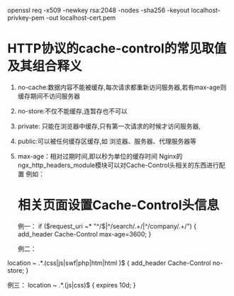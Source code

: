 openssl req -x509 -newkey rsa:2048 -nodes -sha256 -keyout localhost-privkey-pem -out localhost-cert.pem

# HTTP协议的cache-control的常见取值及其组合释义
1. no-cache:数据内容不能被缓存,每次请求都重新访问服务器,若有max-age则缓存期间不访问服务器
2. no-store:不仅不能缓存,连暂存也不可以
3. private: 只能在浏览器中缓存,只有第一次请求的时候才访问服务器,
4. public:可以被任何缓存区缓存,如 浏览器、服务器、代理服务器等
5. max-age：相对过期时间,即以秒为单位的缓存时间
Nginx的ngx_http_headers_module模块可以对Cache-Control头相关的东西进行配置
例如：
    # 相关页面设置Cache-Control头信息
    例一：
   if ($request_uri ~* "^/$|^/search/.+/|^/company/.+/") {
     add_header    Cache-Control  max-age=3600;
    }

   例二：

location ~ .*\.(css|js|swf|php|htm|html )$ {
add_header Cache-Control no-store;
}

例三：
location ~ .*\.(js|css)$ {
expires 10d;
}
